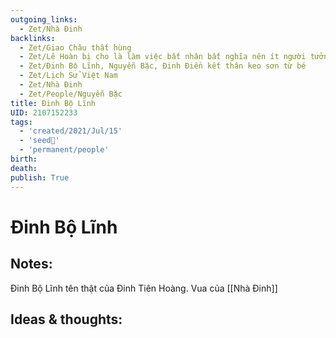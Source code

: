 ```yaml
---
outgoing_links:
  - Zet/Nhà Đinh
backlinks:
  - Zet/Giao Châu thất hùng
  - Zet/Lê Hoàn bị cho là làm việc bất nhân bất nghĩa nên ít người tưởng nhớ
  - Zet/Đinh Bộ Lĩnh, Nguyễn Bặc, Đinh Điền kết thân keo sơn từ bé
  - Zet/Lịch Sử Việt Nam
  - Zet/Nhà Đinh
  - Zet/People/Nguyễn Bặc
title: Đinh Bộ Lĩnh
UID: 2107152233
tags:
  - 'created/2021/Jul/15'
  - 'seed🥜'
  - 'permanent/people'
birth: 
death: 
publish: True
---
```

# Đinh Bộ Lĩnh

## Notes:

Đinh Bộ Lĩnh tên thật của Đinh Tiên Hoàng. Vua của [[Nhà Đinh]]

## Ideas & thoughts:

